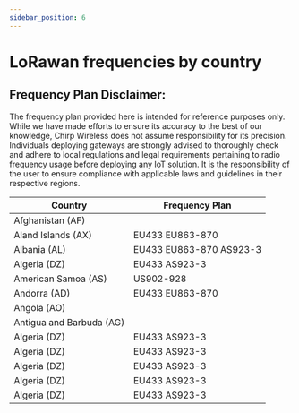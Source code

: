 ```yaml
---
sidebar_position: 6
---
```


# LoRawan frequencies by country

## Frequency Plan Disclaimer:
The frequency plan provided here is intended for reference purposes only. While we have made efforts to ensure its accuracy to the best of our knowledge, Chirp Wireless does not assume responsibility for its precision. Individuals deploying gateways are strongly advised to thoroughly check and adhere to local regulations and legal requirements pertaining to radio frequency usage before deploying any IoT solution. It is the responsibility of the user to ensure compliance with applicable laws and guidelines in their respective regions.

| Country      | Frequency Plan |
| ----------- | ----------- |
| Afghanistan (AF)      |        |
| Aland Islands (AX)  |   EU433  EU863-870   |
| Albania (AL)  |  EU433 EU863-870  AS923-3   |  
| Algeria (DZ)      |  EU433  AS923-3    |
| American Samoa (AS)      |  US902-928    |
| Andorra (AD)     |  EU433  EU863-870    |
| Angola (AO)      |      |
| Antigua and Barbuda (AG)      |      |
| Algeria (DZ)      |  EU433  AS923-3    |
| Algeria (DZ)      |  EU433  AS923-3    |
| Algeria (DZ)      |  EU433  AS923-3    |
| Algeria (DZ)      |  EU433  AS923-3    |
| Algeria (DZ)      |  EU433  AS923-3    |
